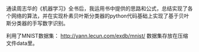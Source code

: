 # 
通读周志华的《机器学习》全书后，我运用书中提供的思路和公式，总结实现了各个网络的算法，并在实现朴素贝叶斯分类器的python代码基础上实现了基于贝叶斯分类器的手写数字识别。

利用了MNIST数据集：
http://yann.lecun.com/exdb/mnist/
数据集存放在压缩文件data里。
